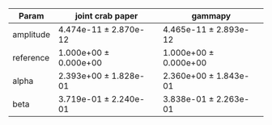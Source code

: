 <html>
 <head>
  <meta charset="utf-8"/>
  <meta content="text/html;charset=UTF-8" http-equiv="Content-type"/>
 </head>
 <body>
  <table>
   <thead>
    <tr>
     <th>Param</th>
     <th>joint crab paper</th>
     <th>gammapy</th>
    </tr>
   </thead>
   <tr>
    <td>amplitude</td>
    <td>4.474e-11 ± 2.870e-12</td>
    <td>4.465e-11 ± 2.893e-12</td>
   </tr>
   <tr>
    <td>reference</td>
    <td>1.000e+00 ± 0.000e+00</td>
    <td>1.000e+00 ± 0.000e+00</td>
   </tr>
   <tr>
    <td>alpha</td>
    <td>2.393e+00 ± 1.828e-01</td>
    <td>2.360e+00 ± 1.843e-01</td>
   </tr>
   <tr>
    <td>beta</td>
    <td>3.719e-01 ± 2.240e-01</td>
    <td>3.838e-01 ± 2.263e-01</td>
   </tr>
  </table>
 </body>
</html>

